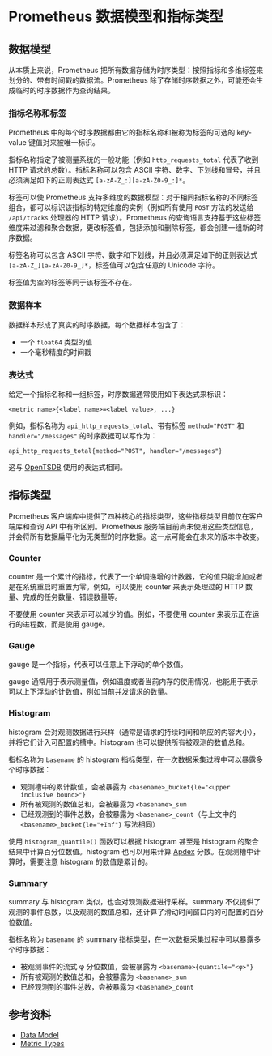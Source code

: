 # Prometheus 数据模型和指标类型

## 数据模型

从本质上来说，Prometheus 把所有数据存储为时序类型：按照指标和多维标签来划分的、带有时间戳的数据流。Prometheus 除了存储时序数据之外，可能还会生成临时的时序数据作为查询结果。

### 指标名称和标签

Prometheus 中的每个时序数据都由它的指标名称和被称为标签的可选的 key-value 键值对来被唯一标识。

指标名称指定了被测量系统的一般功能（例如 `http_requests_total` 代表了收到 HTTP 请求的总数）。指标名称可以包含 ASCII 字符、数字、下划线和冒号，并且必须满足如下的正则表达式 `[a-zA-Z_:][a-zA-Z0-9_:]*`。

标签可以使 Prometheus 支持多维度的数据模型：对于相同指标名称的不同标签组合，都可以标识该指标的特定维度的实例（例如所有使用 `POST` 方法的发送给 `/api/tracks` 处理器的 HTTP 请求）。Prometheus 的查询语言支持基于这些标签维度来过滤和聚合数据，更改标签值，包括添加和删除标签，都会创建一组新的时序数据。

标签名称可以包含 ASCII 字符、数字和下划线，并且必须满足如下的正则表达式 `[a-zA-Z_][a-zA-Z0-9_]*`，标签值可以包含任意的 Unicode 字符。

标签值为空的标签等同于该标签不存在。

### 数据样本

数据样本形成了真实的时序数据，每个数据样本包含了：

- 一个 `float64` 类型的值
- 一个毫秒精度的时间戳

### 表达式

给定一个指标名称和一组标签，时序数据通常使用如下表达式来标识：

```promQL
<metric name>{<label name>=<label value>, ...}
```

例如，指标名称为 `api_http_requests_total`、带有标签 `method="POST"` 和 `handler="/messages"` 的时序数据可以写作为：

```promQL
api_http_requests_total{method="POST", handler="/messages"}
```

这与 [OpenTSDB](https://opentsdb.net/) 使用的表达式相同。

## 指标类型

Prometheus 客户端库中提供了四种核心的指标类型，这些指标类型目前仅在客户端库和查询 API 中有所区别。Prometheus 服务端目前尚未使用这些类型信息，并会将所有数据扁平化为无类型的时序数据。这一点可能会在未来的版本中改变。

### Counter

counter 是一个累计的指标，代表了一个单调递增的计数器，它的值只能增加或者是在系统重启时重置为零。例如，可以使用 counter 来表示处理过的 HTTP 数量、完成的任务数量、错误数量等。

不要使用 counter 来表示可以减少的值。例如，不要使用 counter 来表示正在运行的进程数，而是使用 gauge。

### Gauge

gauge 是一个指标，代表可以任意上下浮动的单个数值。

gauge 通常用于表示测量值，例如温度或者当前内存的使用情况，也能用于表示可以上下浮动的计数值，例如当前并发请求的数量。

### Histogram

histogram 会对观测数据进行采样（通常是请求的持续时间和响应的内容大小），并将它们计入可配置的槽中。histogram 也可以提供所有被观测的数值总和。

指标名称为 `basename` 的 histogram 指标类型，在一次数据采集过程中可以暴露多个时序数据：

- 观测槽中的累计数值，会被暴露为 `<basename>_bucket{le="<upper inclusive bound>"}`
- 所有被观测的数值总和，会被暴露为 `<basename>_sum`
- 已经观测到的事件总数，会被暴露为 `<basename>_count`（与上文中的 `<basename>_bucket{le="+Inf"}` 写法相同）

使用 `histogram_quantile()` 函数可以根据 histogram 甚至是 histogram 的聚合结果中计算百分位数值。histogram 也可以用来计算 [Apdex](https://en.wikipedia.org/wiki/Apdex) 分数。在观测槽中计算时，需要注意 histogram 的数值是累计的。

### Summary

summary 与 histogram 类似，也会对观测数据进行采样。summary 不仅提供了观测的事件总数，以及观测的数值总和，还计算了滑动时间窗口内的可配置的百分位数值。

指标名称为 `basename` 的 summary 指标类型，在一次数据采集过程中可以暴露多个时序数据：

- 被观测事件的流式 φ 分位数值，会被暴露为 `<basename>{quantile="<φ>"}`
- 所有被观测的数值总和，会被暴露为 `<basename>_sum`
- 已经观测到的事件总数，会被暴露为 `<basename>_count`

## 参考资料

- [Data Model](https://prometheus.io/docs/concepts/data_model/)
- [Metric Types](https://prometheus.io/docs/concepts/metric_types/)
